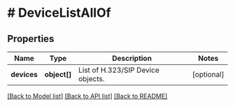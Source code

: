 # # DeviceListAllOf

## Properties

Name | Type | Description | Notes
------------ | ------------- | ------------- | -------------
**devices** | **object[]** | List of H.323/SIP Device objects. | [optional]

[[Back to Model list]](../../README.md#models) [[Back to API list]](../../README.md#endpoints) [[Back to README]](../../README.md)
